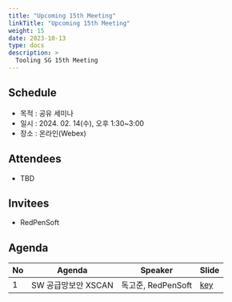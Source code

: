 ```yaml
---
title: "Upcoming 15th Meeting"
linkTitle: "Upcoming 15th Meeting"
weight: 15
date: 2023-10-13
type: docs
description: >
  Tooling SG 15th Meeting
---
```


## Schedule

* 목적 : 공유 세미나
* 일시 : 2024. 02. 14(수), 오후 1:30~3:00
* 장소 : 온라인(Webex)

## Attendees
* TBD

## Invitees
* RedPenSoft

## Agenda
| No | Agenda           | Speaker | Slide |
|----|-----------------|------|------|
| 1  | SW 공급망보안 XSCAN | 독고준, RedPenSoft | [key](XSCAN_introduction.key) |